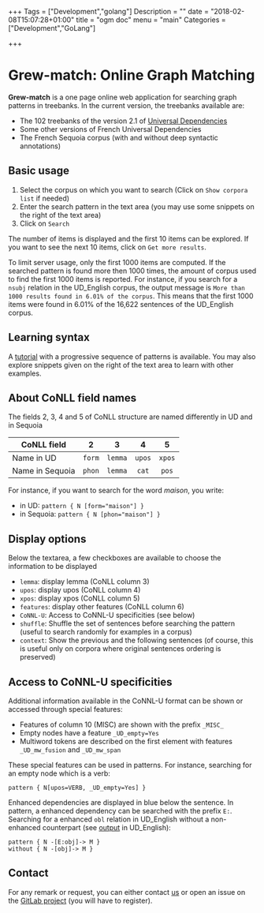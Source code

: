 +++
Tags = ["Development","golang"]
Description = ""
date = "2018-02-08T15:07:28+01:00"
title = "ogm doc"
menu = "main"
Categories = ["Development","GoLang"]

+++

# Grew-match: Online Graph Matching

**Grew-match** is a one page online web application for searching graph patterns in treebanks.
In the current version, the treebanks available are:

 * The 102 treebanks of the version 2.1 of [Universal Dependencies](http://universaldependencies.org)
 * Some other versions of French Universal Dependencies
 * The French Sequoia corpus (with and without deep syntactic annotations)

## Basic usage

 1. Select the corpus on which you want to search (Click on `Show corpora list` if needed)
 1. Enter the search pattern in the text area (you may use some snippets on the right of the text area)
 1. Click on `Search`

The number of items is displayed and the first 10 items can be explored.
If you want to see the next 10 items, click on `Get more results`.

To limit server usage, only the first 1000 items are computed.
If the searched pattern is found more then 1000 times, the amount of corpus used to find the first 1000 items is reported.
For instance, if you search for a `nsubj` relation in the UD_English corpus, the output message is `More than 1000 results found in 6.01% of the corpus`.
This means that the first 1000 items were found in 6.01% of the 16,622 sentences of the UD_English corpus.

## Learning syntax
A [tutorial](http://match.grew.fr/?tutorial=yes) with a progressive sequence of patterns is available.
You may also explore snippets given on the right of the text area to learn with other examples.

## About CoNLL field names
The fields 2, 3, 4 and 5 of CoNLL structure are named differently in UD and in Sequoia

| CoNLL field     |    2   |    3    |    4   |    5   |
|-----------------|:------:|:-------:|:------:|:------:|
| Name in UD      | `form` | `lemma` | `upos` | `xpos` |
| Name in Sequoia | `phon` | `lemma` |  `cat` |  `pos` |

For instance, if you want to search for the word _maison_, you write:

 * in UD: `pattern { N [form="maison"] }`
 * in Sequoia: `pattern { N [phon="maison"] }`

## Display options
Below the textarea, a few checkboxes are available to choose the information to be displayed

 * `lemma`: display lemma (CoNLL column 3)
 * `upos`: display upos (CoNLL column 4)
 * `xpos`: display xpos (CoNLL column 5)
 * `features`: display other features (CoNLL column 6)
 * `CoNNL-U`: Access to CoNNL-U specificities (see below)
 * `shuffle`: Shuffle the set of sentences before searching the pattern (useful to search randomly for examples in a corpus)
 * `context`: Show the previous and the following sentences (of course, this is useful only on corpora where original sentences ordering is preserved)

## Access to CoNNL-U specificities
Additional information available in the CoNNL-U format can be shown or accessed through special features:

  * Features of column 10 (MISC) are shown with the prefix `_MISC_`
  * Empty nodes have a feature `_UD_empty=Yes`
  * Multiword tokens are described on the first element with features `_UD_mw_fusion` and `_UD_mw_span`

These special features can be used in patterns.
For instance, searching for an empty node which is a verb:
```grew
pattern { N[upos=VERB, _UD_empty=Yes] }
```

Enhanced dependencies are displayed in blue below the sentence.
In pattern, a enhanced dependency can be searched with the prefix `E:`.
Searching for a enhanced `obl` relation in UD_English without a non-enhanced counterpart (see [output](http://match.grew.fr/?custom=5a9e6ac179d73&corpus=UD_English) in UD_English):
```grew
pattern { N -[E:obj]-> M }
without { N -[obj]-> M }
```  

## Contact
For any remark or request, you can either contact [us](mailto:Bruno.Guillaume@loria.fr?subject=Grew-match) or open an issue on the [GitLab project](http://gitlab.inria.fr/grew/grew_match/issues) (you will have to register).

